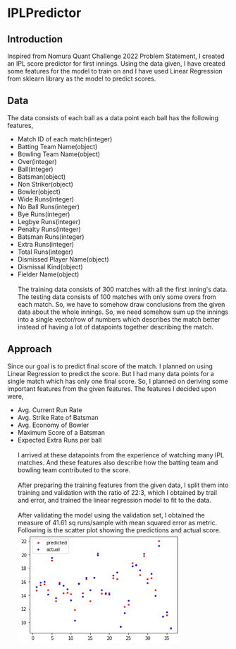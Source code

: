 # IPLPredictor
## Introduction
Inspired from Nomura Quant Challenge 2022 Problem Statement, I created an IPL score predictor for first innings. Using the data given, I have created some features for the model to train on and I have used Linear Regression from sklearn library as the model to predict scores.
## Data
The data consists of each ball as a data point each ball has the following features, 
- Match ID of each match(integer)
- Batting Team Name(object)
- Bowling Team Name(object)
- Over(integer)
- Ball(integer)
- Batsman(object)
- Non Striker(object)
- Bowler(object)
- Wide Runs(integer)
- No Ball Runs(integer)
- Bye Runs(integer)
- Legbye Runs(integer)
- Penalty Runs(integer)
- Batsman Runs(integer)
- Extra Runs(integer)
- Total Runs(integer)
- Dismissed Player Name(object)
- Dismissal Kind(object)
- Fielder Name(object)<br><br>
The training data consists of 300 matches with all the first inning's data. The testing data consists of 100 matches with only some overs from each match. So, we have to somehow draw conclusions from the given data about the whole innings. So, we need somehow sum up the innings into a single vector/row of numbers which describes the match better instead of having a lot of datapoints together describing the match.
## Approach
Since our goal is to predict final score of the match. I planned on using Linear Regression to predict the score. But I had many data points for a single match which has only one final score. So, I planned on deriving some important features from the given features. The features I decided upon were, 
- Avg. Current Run Rate
- Avg. Strike Rate of Batsman
- Avg. Economy of Bowler
- Maximum Score of a Batsman
- Expected Extra Runs per ball<br><br>
I arrived at these datapoints from the experience of watching many IPL matches. And these features also describe how the batting team and bowling team contributed to the score.<br><br>
After preparing the training features from the given data, I split them into training and validation with the ratio of 22:3, which I obtained by trail and error, and trained the linear regression model to fit to the data.<br><br>
After validating the model using the validation set, I obtained the measure of 41.61 sq runs/sample with mean squared error as metric. Following is the scatter plot showing the predictions and actual score.<br>
![PvsA](PvsA.png)
